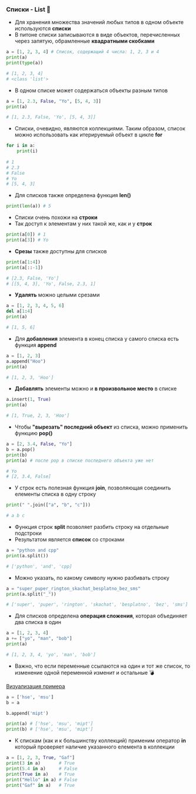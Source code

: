 ### Списки - List :maple_leaf:

* Для хранения множества значений любых типов в одном объекте используются __списки__
* В питоне списки записываются в виде объектов, перечисленных через запятую, обрамленные __квадратными скобками__

```python
a = [1, 2, 3, 4] # Список, содержащий 4 числа: 1, 2, 3 и 4
print(a)
print(type(a))

# [1, 2, 3, 4]
# <class 'list'>
```
* В одном списке может содержаться объекты разным типов
```python
a = [1, 2.3, False, "Yo", [5, 4, 3]] 
print(a)

# [1, 2.3, False, 'Yo', [5, 4, 3]]
```

* Списки, очевидно, являются коллекциями. Таким образом, список можно использовать как итерируемый объект в цикле __for__
```python
for i in a:
    print(i)
    
# 1
# 2.3
# False
# Yo
# [5, 4, 3]
```

* Для списков также определена функция __len()__
```python
print(len(a)) # 5
```
* Списки очень похожи на __строки__
* Так доступ к элементам у них такой же, как и у __строк__
```python
print(a[0]) # 1
print(a[3]) # Yo
```

* __Срезы__ также доступны для списков

```python
print(a[1:4])
print(a[::-1])

# [2.3, False, 'Yo']
# [[5, 4, 3], 'Yo', False, 2.3, 1]
```

* __Удалять__ можно целыми срезами
```python
a = [1, 2, 3, 4, 5, 6]
del a[1:4]
print(a)

# [1, 5, 6]
```

* Для __добавления__ элемента в конец списка у самого списка есть функция __append__

```python
a = [1, 2, 3]
a.append("Hoo")
print(a)

# [1, 2, 3, 'Hoo']
```

* __Добавлять__ элементы можно и __в произвольное место__ в списке

```python
a.insert(1, True)
print(a)

# [1, True, 2, 3, 'Hoo']
```

* Чтобы __"вырезать" последний объект__ из списка, можно применить функцию __pop()__
```python
a = [2, 3.4, False, "Yo"]
b = a.pop()
print(b)
print(a) # после pop в списке последнего объекта уже нет

# Yo
# [2, 3.4, False]
```

* У строк есть полезная функция __join__, позволяющая соединить елементы списка в одну строку
```python
print(" ".join(["a", "b", "c"]))

# a b c
```

* Функция строк __split__ позволяет разбить строку на отдельные подстроки
* Результатом является __список__ со строками

```python
a = "python and cpp"
print(a.split())

# ['python', 'and', 'cpp]
```
* Можно указать, по какому символу нужно разбивать строку
```python
a = "super_puper_rington_skachat_besplatno_bez_sms"
print(a.split("_"))

# ['super', 'puper', 'rington', 'skachat', 'besplatno', 'bez', 'sms']
```

* Для списков определена __операция сложения__, которая объединяет два списка в один
```python
a = [1, 2, 3, 4]
a += ["yo", "man", "bob"]
print(a)

# [1, 2, 3, 4, 'yo', 'man', 'bob']
```

* Важно, что если переменные ссылаются на один и тот же список, то изменение одной переменной изменит и остальные :bomb:

[Визуализация примера](http://pythontutor.com/visualize.html#code=a%20%3D%20%5B'hse',%20'msu'%5D%0Ab%20%3D%20a%0A%0Ab.append%28'mipt'%29%0A%0Aprint%28a%29%0Aprint%28b%29&cumulative=false&curInstr=0&heapPrimitives=nevernest&mode=display&origin=opt-frontend.js&py=3&rawInputLstJSON=%5B%5D&textReferences=)
```python
a = ['hse', 'msu']
b = a

b.append('mipt')

print(a) # ['hse', 'msu', 'mipt']
print(b) # ['hse', 'msu', 'mipt']
```

* К спискам (как и к большинству коллекций) применим оператор __in__ который проверяет наличие указанного елемента в коллекции

```python
a = [1, 2, 3, True, "Gaf"]
print(3 in a)       # True
print(5.4 in a)     # False
print(True in a)    # True
print("Hello" in a) # False
print("Gaf" in a)   # True
```

